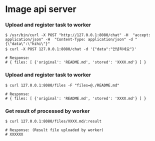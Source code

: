 # Image api server

### Upload and register task to worker
```
$ /usr/bin/curl -X POST "http://127.0.0.1:8080/chat" -H  "accept: application/json" -H  "Content-Type: application/json" -d "{\"data\":\"hihi\"}"
$ curl -X POST 127.0.0.1:8080/chat -d '{"data":"안녕하세요"}'

# Response:
# { files: [ {'original': 'README.md', 'stored': 'XXXX.md'} ] }
```

### Upload and register task to worker
```
$ curl 127.0.0.1:8080/files -F "files=@./README.md"

# Response:
# { files: [ {'original': 'README.md', 'stored': 'XXXX.md'} ] }
```

### Get result of processed by worker
```
$ curl 127.0.0.1:8080/files/XXXX.md/:result

# Response: (Result file uploaded by worker)
# XXXXXX
```